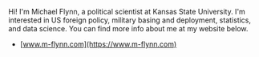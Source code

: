 Hi!  I'm Michael Flynn, a political scientist at Kansas State University.  I'm interested in US foreign policy, military basing and deployment, 
statistics, and data science. You can find more info about me at my website below.

- [www.m-flynn.com](https://www.m-flynn.com)

<a rel="me" href="https://fosstodon.org/@michaelflynn"></a> 
